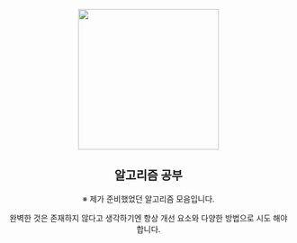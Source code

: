 <p align="center">
  <img src="https://user-images.githubusercontent.com/110442250/202473868-671fec23-cf1f-431a-9b07-73f860fc61ae.png" height="250">
  <h2 align="center">알고리즘 공부</h2>
  <p align="center">※ 제가 준비했었던 알고리즘 모음입니다. <p>
  <p align="center">  완벽한 것은 존재하지 않다고 생각하기엔 항상 개선 요소와 다양한 방법으로 시도 해야합니다. <p>
  </p>
</p>

